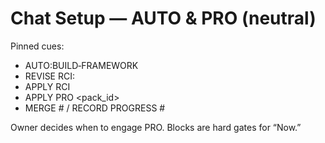 # Chat Setup — AUTO & PRO (neutral)

Pinned cues:
- AUTO:BUILD‑FRAMEWORK
- REVISE RCI: <notes>
- APPLY RCI
- APPLY PRO <pack_id>
- MERGE #<pr> / RECORD PROGRESS #<pr>

Owner decides when to engage PRO. Blocks are hard gates for “Now.”
